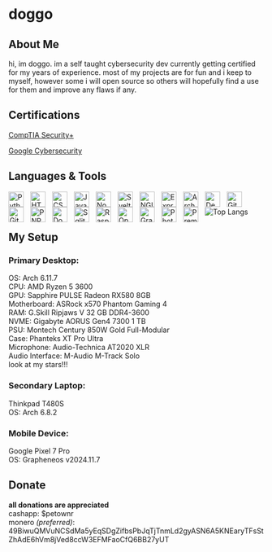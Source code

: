 # doggo

## About Me

hi, im doggo. im a self taught cybersecurity dev currently getting certified for my years of experience. most of my projects are for fun and i keep to myself, however some i will open source so others will hopefully find a use for them and improve any flaws if any.

## Certifications

[CompTIA Security+](https://www.comptia.org/certifications/security)

[Google Cybersecurity](https://grow.google/certificates/cybersecurity/)

## Languages & Tools

<img align="left" alt="Python" width="30px" style="padding-right:10px;" src="https://cdn.jsdelivr.net/gh/devicons/devicon/icons/python/python-original.svg" />
<img align="left" alt="HTML" width="30px" style="padding-right:10px;" src="https://cdn.jsdelivr.net/gh/devicons/devicon/icons/html5/html5-plain.svg" />
<img align="left" alt="CSS" width="30px" style="padding-right:10px;" src="https://cdn.jsdelivr.net/gh/devicons/devicon/icons/css3/css3-plain.svg" />
<img align="left" alt="JavaScript" width="30px" style="padding-right:10px;" src="https://cdn.jsdelivr.net/gh/devicons/devicon@latest/icons/javascript/javascript-plain.svg" />
<img align="left" alt="Node.js" width="30px" style="padding-right:10px;" src="https://upload.wikimedia.org/wikipedia/commons/d/d9/Node.js_logo.svg" />
<img align="left" alt="Svelte" width="30px" style="padding-right:10px;" src="https://cdn.jsdelivr.net/gh/devicons/devicon/icons/svelte/svelte-original.svg" />
<img align="left" alt="NGINX" width="30px" style="padding-right:10px;" src="https://cdn.jsdelivr.net/gh/devicons/devicon/icons/nginx/nginx-original.svg" />
<img align="left" alt="Express.js" width="30px" style="padding-right:10px;" src="https://cdn.jsdelivr.net/gh/devicons/devicon@latest/icons/express/express-original-wordmark.svg" />
<img align="left" alt="Arch" width="30px" style="padding-right:10px;" src="https://cdn.jsdelivr.net/gh/devicons/devicon@latest/icons/archlinux/archlinux-original.svg" />
<img align="left" alt="Debian" width="30px" style="padding-right:10px;" src="https://cdn.jsdelivr.net/gh/devicons/devicon/icons/debian/debian-original.svg" />
<img align="left" alt="GitHub" width="30px" style="padding-right:10px;" src="https://cdn.jsdelivr.net/gh/devicons/devicon/icons/github/github-original.svg" />
<img align="left" alt="Git" width="30px" style="padding-right:10px;" src="https://cdn.jsdelivr.net/gh/devicons/devicon/icons/git/git-original.svg" />
<img align="left" alt="PNPM" width="30px" style="padding-right:10px;" src="https://cdn.jsdelivr.net/gh/devicons/devicon@latest/icons/pnpm/pnpm-original-wordmark.svg" />
<img align="left" alt="Docker" width="30px" style="padding-right:10px;" src="https://cdn.jsdelivr.net/gh/devicons/devicon/icons/docker/docker-original-wordmark.svg" />
<img align="left" alt="Sqlite" width="30px" style="padding-right:10px;" src="https://cdn.jsdelivr.net/gh/devicons/devicon/icons/sqlite/sqlite-original.svg" />
<img align="left" alt="RaspberryPi" width="30px" style="padding-right:10px;" src="https://cdn.jsdelivr.net/gh/devicons/devicon/icons/raspberrypi/raspberrypi-original.svg" />
<img align="left" alt="OpenWrt" width="30px" style="padding-right:10px;" src="https://upload.wikimedia.org/wikipedia/commons/thumb/8/84/OpenWrt_Logo.svg/1920px-OpenWrt_Logo.svg.png" />
<img align="left" alt="GrapheneOS" width="30px" style="padding-right:10px;" src="https://grapheneos.org/780febcc.mask-icon.svg" />
<img align="left" alt="Photoshop" width="30px" style="padding-right:10px;" src="https://cdn.jsdelivr.net/gh/devicons/devicon/icons/photoshop/photoshop-plain.svg" />
<img align="left" alt="Premierepro" width="30px" style="padding-right:10px;" src="https://cdn.jsdelivr.net/gh/devicons/devicon/icons/premierepro/premierepro-plain.svg" /> 
<br>

![Top Langs](https://github-readme-stats.vercel.app/api/top-langs/?username=soulsintertwined&theme=tokyonight)

## My Setup

### Primary Desktop:

OS: Arch 6.11.7 <br>
CPU: AMD Ryzen 5 3600 <br>
GPU: Sapphire PULSE Radeon RX580 8GB <br>
Motherboard: ASRock x570 Phantom Gaming 4 <br>
RAM: G.Skill Ripjaws V 32 GB DDR4-3600 <br>
NVME: Gigabyte AORUS Gen4 7300 1 TB <br>
PSU: Montech Century 850W Gold Full-Modular <br>
Case: Phanteks XT Pro Ultra <br>
Microphone: Audio-Technica AT2020 XLR <br>
Audio Interface: M-Audio M-Track Solo <br>
look at my stars!!!

### Secondary Laptop:

Thinkpad T480S <br>
OS: Arch 6.8.2

### Mobile Device: 

Google Pixel 7 Pro <br>
OS: Grapheneos v2024.11.7

## Donate

**all donations are appreciated** <br>
cashapp: $petownr <br>
monero *(preferred)*: <br> 49BiwuQMVuNCSdMa5yEqSDgZifbsPbJqTjTnmLd2gyASN6A5KNEaryTFsStZhAdE6hVm8jVed8ccW3EFMFaoCfQ6BB27yUT
